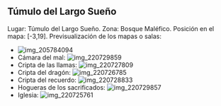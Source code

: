 ## Túmulo del Largo Sueño
Lugar: Túmulo del Largo Sueño.
Zona: Bosque Maléfico.
Posición en el mapa: [-3,19].
Previsualización de los mapas o salas:
- ![img_205784094](https://media.discordapp.net/attachments/1115311447145193482/1115347814675910811/205784094.jpg)
- Cámara del mal: ![img_220729859](https://media.discordapp.net/attachments/1115311447145193482/1115354103871184956/220729859.jpg)
- Cripta de las llamas: ![img_220727809](https://media.discordapp.net/attachments/1115311447145193482/1115354080802504724/220727809.jpg)
- Cripta del dragón: ![img_220726785](https://media.discordapp.net/attachments/1115311447145193482/1115354079456145568/220726785.jpg)
- Cripta del recuerdo: ![img_220728833](https://media.discordapp.net/attachments/1115311447145193482/1115354082132119643/220728833.jpg)
- Hogueras de los sacrificados: ![img_220729857](https://media.discordapp.net/attachments/1115311447145193482/1115354083684003871/220729857.jpg)
- Iglesia: ![img_220725761](https://media.discordapp.net/attachments/1115311447145193482/1115354078072029285/220725761.jpg)